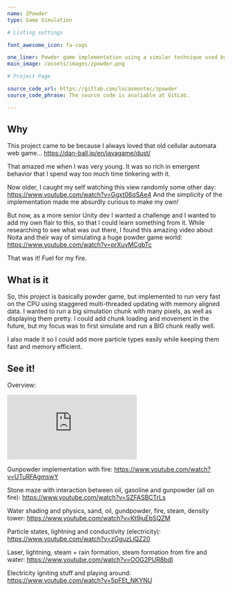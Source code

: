```yaml
---
name: ZPowder
type: Game Simulation

# Listing settings

font_awesome_icon: fa-cogs

one_liner: Powder game implementation using a similar technique used by Noita.
main_image: /assets/images/zpowder.png

# Project Page

source_code_url: https://gitlab.com/lucasmontec/zpowder
source_code_phrase: The source code is avaliable at GitLab.

---
```


## Why

This project came to be because I always loved that old cellular automata web game... https://dan-ball.jp/en/javagame/dust/

That amazed me when I was very young. It was so rich in emergent behavior that I spend way too much time tinkering with it.

Now older, I caught my self watching this view randomly some other day: https://www.youtube.com/watch?v=Ggxt06qSAe4
And the simplicity of the implementation made me absurdly curious to make my own!

But now, as a more senior Unity dev I wanted a challenge and I wanted to add my own flair to this, so that I could learn something from it.
While researching to see what was out there, I found this amazing video about Noita and their way of simulating a huge powder game world:
https://www.youtube.com/watch?v=prXuyMCgbTc

That was it! Fuel for my fire.

## What is it

So, this project is basically powder game, but implemented to run very fast on the CPU using staggered multi-threaded updating with memory aligned data.
I wanted to run a big simulation chunk with many pixels, as well as displaying them pretty. I could add chunk loading and movement in the future, but my focus was to first
simulate and run a BIG chunk really well.

I also made it so I could add more particle types easily while keeping them fast and memory efficient.

## See it!

Overview:
<div class="video-container">
    <iframe class="video" src="https://www.youtube.com/watch?v=nj7GUoX-N3Q" frameborder="0" allowfullscreen></iframe>
</div>
<p></p>

Gunpowder implementation with fire:
https://www.youtube.com/watch?v=UTuRFAgmswY

Stone maze with interaction between oil, gasoline and gunpowder (all on fire):
https://www.youtube.com/watch?v=SZFASBCTrLs

Water shading and physics, sand, oil, gundpowder, fire, steam, density tower:
https://www.youtube.com/watch?v=Kt9juEbSQZM

Particle states, lightning and conductivity (electricity):
https://www.youtube.com/watch?v=zGguzLiQZ20

Laser, lightning, steam + rain formation, steam formation from fire and water:
https://www.youtube.com/watch?v=OOG2PUR8bdI

Electricity igniting stuff and playing around:
https://www.youtube.com/watch?v=5pFEt_NKYNU

